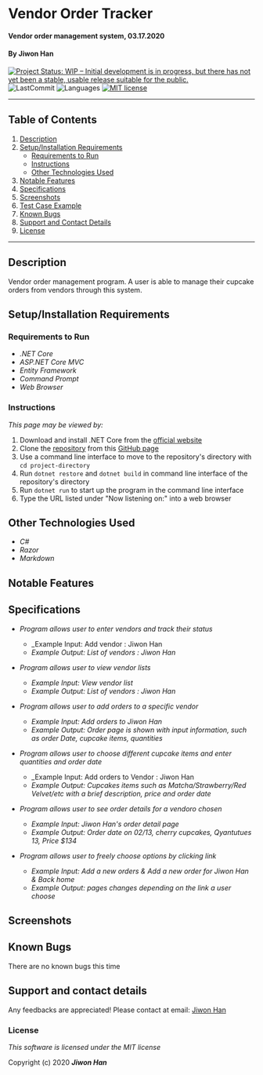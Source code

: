 # Vendor Order Tracker

#### Vendor order management system, 03.17.2020

#### By **Jiwon Han**

<!-- [![Project Status: Inactive – The project has reached a stable, usable state but is no longer being actively developed; support/maintenance will be provided as time allows.](https://www.repostatus.org/badges/latest/inactive.svg)](https://www.repostatus.org/#inactive) -->
<!-- [![Project Status: Active – The project has reached a stable, usable state and is being actively developed.](https://www.repostatus.org/badges/latest/active.svg)](https://www.repostatus.org/#active) -->
[![Project Status: WIP – Initial development is in progress, but there has not yet been a stable, usable release suitable for the public.](https://www.repostatus.org/badges/latest/wip.svg)](https://www.repostatus.org/#wip)
![LastCommit](https://img.shields.io/github/last-commit/jiwon-seattle/VendorOrderTracker.Solution)
![Languages](https://img.shields.io/github/languages/top/jiwon-seattle/VendorOrderTracker.Solution)
[![MIT license](https://img.shields.io/badge/License-MIT-orange.svg)](https://lbesson.mit-license.org/)

---
## Table of Contents
1. [Description](#description)
2. [Setup/Installation Requirements](#setup/installation-requirements)
    - [Requirements to Run](#requirements-to-run)
    - [Instructions](#instructions)
    - [Other Technologies Used](#other-technologies-used)
3. [Notable Features](#notable-features)
4. [Specifications](#specifications)
5. [Screenshots](#screenshots)
6. [Test Case Example](#test-case-example)
7. [Known Bugs](#known-bugs)
8. [Support and Contact Details](#support-and-contact-details)
9. [License](#license)
---
## Description

Vendor order management program. A user is able to manage their cupcake orders from vendors through this system.
<!-- _Detailed desc w/ purpose/usage, what does, motivation to create, why exists, other info for users/developers to have_ -->

## Setup/Installation Requirements

### Requirements to Run
* _.NET Core_
* _ASP.NET Core MVC_
* _Entity Framework_
* _Command Prompt_
* _Web Browser_

### Instructions

*This page may be viewed by:*

1. Download and install .NET Core from the [official website](https://dotnet.microsoft.com/download/dotnet-core/)
2. Clone the [repository](https://github.com/jiwon-seattle/VendorOrderTracker.Solution.git) from this [GitHub page](https://github.com/jiwon-seattle)
3. Use a command line interface to move to the repository's directory with `cd project-directory`
4. Run `dotnet restore` and `dotnet build` in command line interface of the repository's directory
5. Run `dotnet run` to start up the program in the command line interface
6. Type the URL listed under "Now listening on:" into a web browser 

## Other Technologies Used
* _C#_
* _Razor_
* _Markdown_

## Notable Features
<!-- _features that make project stand out_ -->

## Specifications

* _Program allows user to enter vendors and track their status_
  * _Example Input: Add vendor : Jiwon Han
  * _Example Output: List of vendors : Jiwon Han_

* _Program allows user to view vendor lists_
  * _Example Input: View vendor list_
  * _Example Output: List of vendors : Jiwon Han_

* _Program allows user to add orders to a specific vendor_
  * _Example Input: Add orders to Jiwon Han_
  * _Example Output: Order page is shown with input information, such as order Date, cupcake items, quantities_

* _Program allows user to choose different cupcake items and enter quantities and order date_
  * _Example Input: Add orders to Vendor : Jiwon Han
  * _Example Output: Cupcakes items such as Matcha/Strawberry/Red Velvet/etc with a brief description, price and order date_

* _Program allows user to see order details for a vendoro chosen_
  * _Example Input: Jiwon Han's order detail page_
  * _Example Output: Order date on 02/13, cherry cupcakes, Qyantutues 13, Price $134_

* _Program allows user to freely choose options by clicking link_
  * _Example Input: Add a new orders & Add a new order for Jiwon Han & Back home_
  * _Example Output: pages changes depending on the link a user choose_


## Screenshots

<!-- _Here is a snippet of what the input looks like:_

![Snippet of input fields](img/snippet1.png)

_Here is a preview of what the output looks like:_

![Snippet of output box](img/snippet2.png) -->

<!-- _{Show pictures using ![alt text](image.jpg), show what library does as concisely as possible but don't need to explain how project solves problem from `code`_ -->

## Known Bugs

There are no known bugs this time

## Support and contact details

Any feedbacks are appreciated! Please contact at email: [Jiwon Han](mailto:jiwon1.han@gmail.com)

### License

*This software is licensed under the MIT license*

Copyright (c) 2020 **_Jiwon Han_**
